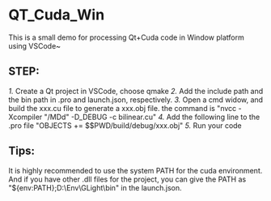 # QT_Cuda_Win
This is a small demo for processing Qt+Cuda code in Window platform using VSCode~

## STEP:
*1.* Create a Qt project in VSCode, choose qmake
*2.* Add the include path and the bin path in .pro and launch.json, respectively.
*3.* Open a cmd widow, and build the xxx.cu file to generate a xxx.obj file.
     the command is "nvcc -Xcompiler "/MDd" -D_DEBUG -c bilinear.cu" 
*4.* Add the following line to the .pro file
     "OBJECTS +=  $$PWD/build/debug/xxx.obj"
*5.* Run your code

## Tips:
It is highly recommended to use the system PATH for the cuda environment. And if you have other .dll files for the project, you can give the PATH as "${env:PATH};D:\\Env\\GLight\\bin" in the launch.json.
     